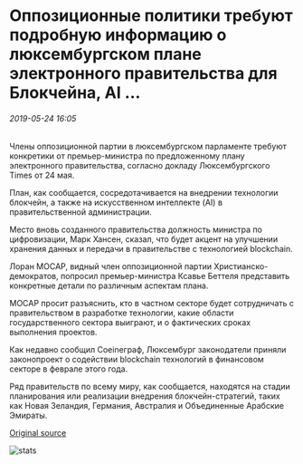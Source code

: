 # Оппозиционные политики требуют подробную информацию о люксембургском плане электронного правительства для Блокчейна, AI ...

###### 2019-05-24 16:05

Члены оппозиционной партии в люксембургском парламенте требуют конкретики от премьер-министра по предложенному плану электронного правительства, согласно докладу Люксембургского Times от 24 мая.

План, как сообщается, сосредотачивается на внедрении технологии блокчейн, а также на искусственном интеллекте (AI) в правительственной администрации.

Место вновь созданного правительства должность министра по цифровизации, Марк Хансен, сказал, что будет акцент на улучшении хранения данных и передачи в правительстве с технологией blockchain.

Лоран МОСАР, видный член оппозиционной партии Христианско-демократов, попросил премьер-министра Ксавье Беттеля представить конкретные детали по различным аспектам плана.

МОСАР просит разъяснить, кто в частном секторе будет сотрудничать с правительством в разработке технологии, какие области государственного сектора выиграют, и о фактических сроках выполнения проектов.

Как недавно сообщил Coeineграф, Люксембург законодатели приняли законопроект о содействии blockchain технологий в финансовом секторе в феврале этого года.

Ряд правительств по всему миру, как сообщается, находятся на стадии планирования или реализации внедрения блокчейн-стратегий, таких как Новая Зеландия, Германия, Австралия и Объединенные Арабские Эмираты.

[Original source](https://cointelegraph.com/news/opposition-politicians-demand-details-on-luxembourg-e-government-plan-for-blockchain-ai)

![stats](https://c.statcounter.com/11760860/0/a89fa40b/1/ "stats")